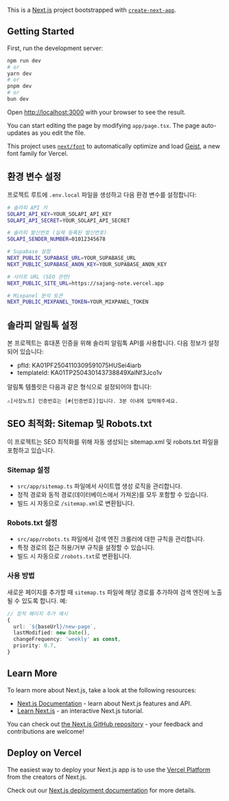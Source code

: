 This is a [Next.js](https://nextjs.org) project bootstrapped with [`create-next-app`](https://nextjs.org/docs/app/api-reference/cli/create-next-app).

## Getting Started

First, run the development server:

```bash
npm run dev
# or
yarn dev
# or
pnpm dev
# or
bun dev
```

Open [http://localhost:3000](http://localhost:3000) with your browser to see the result.

You can start editing the page by modifying `app/page.tsx`. The page auto-updates as you edit the file.

This project uses [`next/font`](https://nextjs.org/docs/app/building-your-application/optimizing/fonts) to automatically optimize and load [Geist](https://vercel.com/font), a new font family for Vercel.

## 환경 변수 설정

프로젝트 루트에 `.env.local` 파일을 생성하고 다음 환경 변수를 설정합니다:

```bash
# 솔라피 API 키
SOLAPI_API_KEY=YOUR_SOLAPI_API_KEY
SOLAPI_API_SECRET=YOUR_SOLAPI_API_SECRET

# 솔라피 발신번호 (실제 등록된 발신번호)
SOLAPI_SENDER_NUMBER=01012345678

# Supabase 설정
NEXT_PUBLIC_SUPABASE_URL=YOUR_SUPABASE_URL
NEXT_PUBLIC_SUPABASE_ANON_KEY=YOUR_SUPABASE_ANON_KEY

# 사이트 URL (SEO 관련)
NEXT_PUBLIC_SITE_URL=https://sajang-note.vercel.app

# Mixpanel 분석 토큰
NEXT_PUBLIC_MIXPANEL_TOKEN=YOUR_MIXPANEL_TOKEN
```

## 솔라피 알림톡 설정

본 프로젝트는 휴대폰 인증을 위해 솔라피 알림톡 API를 사용합니다. 다음 정보가 설정되어 있습니다:

- pfId: KA01PF2504110309591075HUSei4iarb
- templateId: KA01TP250430143738849XalNf3Jco1v

알림톡 템플릿은 다음과 같은 형식으로 설정되어야 합니다:

```
⚠️[사장노트] 인증번호는 [#{인증번호}]입니다. 3분 이내에 입력해주세요.
```

## SEO 최적화: Sitemap 및 Robots.txt

이 프로젝트는 SEO 최적화를 위해 자동 생성되는 sitemap.xml 및 robots.txt 파일을 포함하고 있습니다.

### Sitemap 설정

- `src/app/sitemap.ts` 파일에서 사이트맵 생성 로직을 관리합니다.
- 정적 경로와 동적 경로(데이터베이스에서 가져온)를 모두 포함할 수 있습니다.
- 빌드 시 자동으로 `/sitemap.xml`로 변환됩니다.

### Robots.txt 설정

- `src/app/robots.ts` 파일에서 검색 엔진 크롤러에 대한 규칙을 관리합니다.
- 특정 경로의 접근 허용/거부 규칙을 설정할 수 있습니다.
- 빌드 시 자동으로 `/robots.txt`로 변환됩니다.

### 사용 방법

새로운 페이지를 추가할 때 `sitemap.ts` 파일에 해당 경로를 추가하여 검색 엔진에 노출될 수 있도록 합니다. 예:

```typescript
// 정적 페이지 추가 예시
{
  url: `${baseUrl}/new-page`,
  lastModified: new Date(),
  changeFrequency: 'weekly' as const,
  priority: 0.7,
}
```

## Learn More

To learn more about Next.js, take a look at the following resources:

- [Next.js Documentation](https://nextjs.org/docs) - learn about Next.js features and API.
- [Learn Next.js](https://nextjs.org/learn) - an interactive Next.js tutorial.

You can check out [the Next.js GitHub repository](https://github.com/vercel/next.js) - your feedback and contributions are welcome!

## Deploy on Vercel

The easiest way to deploy your Next.js app is to use the [Vercel Platform](https://vercel.com/new?utm_medium=default-template&filter=next.js&utm_source=create-next-app&utm_campaign=create-next-app-readme) from the creators of Next.js.

Check out our [Next.js deployment documentation](https://nextjs.org/docs/app/building-your-application/deploying) for more details.
